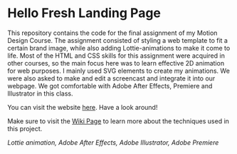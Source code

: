 # Hello Fresh Landing Page

This repository contains the code for the final assignment of my Motion Design Course.
The assignment consisted of styling a web template to fit a certain brand image, while also adding Lottie-animations to make it come to life. Most of the HTML and CSS skills for this assignment were acquired in other courses, so the main focus here was to learn effective 2D animation for web purposes. I mainly used SVG elements to create my animations. We were also asked to make and edit a screencast and integrate it into our webpage. 
We got comfortable with Adobe After Effects, Premiere and Illustrator in this class.

You can visit the website [here](https://verbekeibe.github.io/Landing-Page-Hello-Fresh/). Have a look around!

Make sure to visit the [Wiki Page](https://github.com/VerbekeIbe/Landing-Page-Hello-Fresh/wiki) to learn more about the techniques used in this project.

*Lottie animation, Adobe After Effects, Adobe Illustrator, Adobe Premiere*
